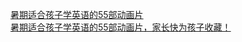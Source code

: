   
[暑期适合孩子学英语的55部动画片](http://www.dianyue.me/archives/732/neyehib6ot7315ru/)  
[暑期适合孩子学英语的55部动画片，家长快为孩子收藏！](http://www.dianyue.me/archives/513/0u84zh8cevkhy4t3/)